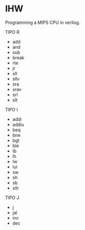 # IHW
Programming a MIPS CPU in verilog.

TIPO R
- add
- and
- sub
- break
- rte
- jr
- sll
- sllv
- sra
- srav
- srl
- slt

TIPO I
- addi
- addiu
- beq
- bne
- bgt
- ble
- lb
- lh
- lw
- lui
- sw
- sh
- sb
- slti

TIPO J
- j
- jal
- inc
- dec
